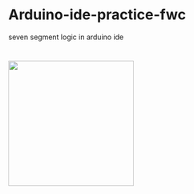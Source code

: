 # Arduino-ide-practice-fwc
seven segment logic in arduino ide
#
<img src ="https://user-images.githubusercontent.com/31448776/186690072-b0c78830-2d09-4a67-910e-442533dc9d89.jpg" width = "250" height= "250" />
